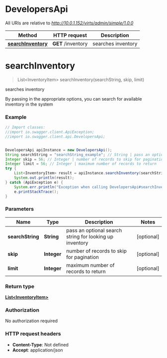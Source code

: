 # DevelopersApi

All URIs are relative to *http://10.0.1.152/virts/admin/simple/1.0.0*

Method | HTTP request | Description
------------- | ------------- | -------------
[**searchInventory**](DevelopersApi.md#searchInventory) | **GET** /inventory | searches inventory


<a name="searchInventory"></a>
# **searchInventory**
> List&lt;InventoryItem&gt; searchInventory(searchString, skip, limit)

searches inventory

By passing in the appropriate options, you can search for available inventory in the system 

### Example
```java
// Import classes:
//import io.swagger.client.ApiException;
//import io.swagger.client.api.DevelopersApi;


DevelopersApi apiInstance = new DevelopersApi();
String searchString = "searchString_example"; // String | pass an optional search string for looking up inventory
Integer skip = 56; // Integer | number of records to skip for pagination
Integer limit = 56; // Integer | maximum number of records to return
try {
    List<InventoryItem> result = apiInstance.searchInventory(searchString, skip, limit);
    System.out.println(result);
} catch (ApiException e) {
    System.err.println("Exception when calling DevelopersApi#searchInventory");
    e.printStackTrace();
}
```

### Parameters

Name | Type | Description  | Notes
------------- | ------------- | ------------- | -------------
 **searchString** | **String**| pass an optional search string for looking up inventory | [optional]
 **skip** | **Integer**| number of records to skip for pagination | [optional]
 **limit** | **Integer**| maximum number of records to return | [optional]

### Return type

[**List&lt;InventoryItem&gt;**](InventoryItem.md)

### Authorization

No authorization required

### HTTP request headers

 - **Content-Type**: Not defined
 - **Accept**: application/json

